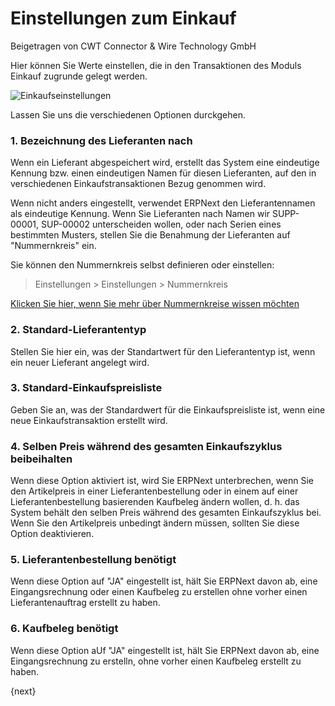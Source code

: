 <!-- add-breadcrumbs -->
# Einstellungen zum Einkauf
<span class="text-muted contributed-by">Beigetragen von CWT Connector & Wire Technology GmbH</span>

Hier können Sie Werte einstellen, die in den Transaktionen des Moduls Einkauf zugrunde gelegt werden.

![Einkaufseinstellungen](/docs/assets/img/buying/buying-settings.png)

Lassen Sie uns die verschiedenen Optionen durckgehen.

### 1. Bezeichnung des Lieferanten nach

Wenn ein Lieferant abgespeichert wird, erstellt das System eine eindeutige Kennung bzw. einen eindeutigen Namen für diesen Lieferanten, auf den in verschiedenen Einkaufstransaktionen Bezug genommen wird.

Wenn nicht anders eingestellt, verwendet ERPNext den Lieferantennamen als eindeutige Kennung. Wenn Sie Lieferanten nach Namen wir SUPP-00001, SUP-00002 unterscheiden wollen, oder nach Serien eines bestimmten Musters, stellen Sie die Benahmung der Lieferanten auf "Nummernkreis" ein.

Sie können den Nummernkreis selbst definieren oder einstellen:

> Einstellungen > Einstellungen > Nummernkreis

[Klicken Sie hier, wenn Sie mehr über Nummernkreise wissen möchten](/docs/user/manual/de/setting-up/settings/naming-series.html)

### 2. Standard-Lieferantentyp

Stellen Sie hier ein, was der Standartwert für den Lieferantentyp ist, wenn ein neuer Lieferant angelegt wird.

### 3. Standard-Einkaufspreisliste

Geben Sie an, was der Standardwert für die Einkaufspreisliste ist, wenn eine neue Einkaufstransaktion erstellt wird.

### 4. Selben Preis während des gesamten Einkaufszyklus beibeihalten

Wenn diese Option aktiviert ist, wird Sie ERPNext unterbrechen, wenn Sie den Artikelpreis in einer Lieferantenbestellung oder in einem auf einer Lieferantenbestellung basierenden Kaufbeleg ändern wollen, d. h. das System behält den selben Preis während des gesamten Einkaufszyklus bei. Wenn Sie den Artikelpreis unbedingt ändern müssen, sollten Sie diese Option deaktivieren.

### 5. Lieferantenbestellung benötigt

Wenn diese Option auf "JA" eingestellt ist, hält Sie ERPNext davon ab, eine Eingangsrechnung oder einen Kaufbeleg zu erstellen ohne vorher einen Lieferantenauftrag erstellt zu haben.

### 6. Kaufbeleg benötigt

Wenn diese Option aUf "JA" eingestellt ist, hält Sie ERPNext davon ab, eine Eingangsrechnung zu erstelln, ohne vorher einen Kaufbeleg erstellt zu haben.

{next}
